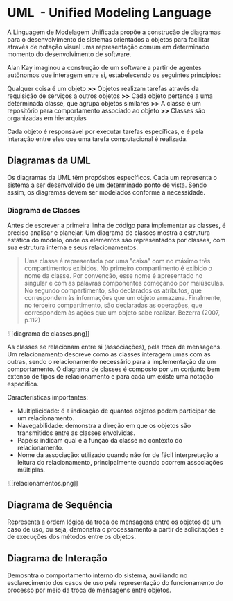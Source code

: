 # UML  - Unified Modeling Language

A Linguagem de Modelagem Unificada propõe a construção de diagramas para o desenvolvimento de sistemas orientados a objetos para facilitar através de notação visual uma representação comum em determinado momento do desenvolvimento de software.

Alan Kay imaginou a construção de um software a partir de agentes autônomos que interagem entre si, estabelecendo os seguintes princípios:

Qualquer coisa é um objeto **>>** Objetos realizam tarefas através da requisição de serviços a outros objetos **>>** Cada objeto pertence a uma determinada classe, que agrupa objetos similares **>>** A classe é um repositório para comportamento associado ao objeto **>>** Classes são organizadas em hierarquias

Cada objeto é responsável por executar tarefas específicas, e é pela interação entre eles que uma tarefa computacional é realizada.

## Diagramas da UML

Os diagramas da UML têm propósitos específicos. Cada um representa o sistema a ser desenvolvido de um determinado ponto de vista. Sendo assim, os diagramas devem ser modelados conforme a necessidade.

### Diagrama de Classes

Antes de escrever a primeira linha de código para implementar as classes, é preciso analisar e planejar. Um diagrama de classes mostra a estrutura estática do modelo, onde os elementos são representados por classes, com sua estrutura interna e seus relacionamentos.

> Uma classe é representada por uma "caixa" com no máximo três compartimentos exibidos. No primeiro compartimento é exibido o nome da classe. Por convenção, esse nome é apresentado no singular e com as palavras componentes começando por maiúsculas. No segundo compartimento, são declarados os atributos, que correspondem às informações que um objeto armazena. Finalmente, no terceiro compartimento, são declaradas as operações, que correspondem às ações que um objeto sabe realizar.
> Bezerra (2007, p.112)

![[diagrama de classes.png]]

As classes se relacionam entre si (associações), pela troca de mensagens. Um relacionamento descreve como as classes interagem umas com as outras, sendo o relacionamento necessário para a implementação de um comportamento. O diagrama de classes é composto por um conjunto bem extenso de tipos de relacionamento e para cada um existe uma notação específica.

Características importantes:

- Multiplicidade: é a indicação de quantos objetos podem participar de um relacionamento.
- Navegabilidade: demonstra a direção em que os objetos são transmitidos entre as classes envolvidas.
- Papéis: indicam qual é a funçao da classe no contexto do relacionamento.
- Nome da associação: utilizado quando não for de fácil interpretação a leitura do relacionamento, principalmente quando ocorrem associações múltiplas. 

![[relacionamentos.png]]

## Diagrama de Sequência

Representa a ordem lógica da troca de mensagens entre os objetos de um caso de uso, ou seja, demonstra o processamento a partir de solicitações e de execuções dos métodos entre os objetos.

## Diagrama de Interação

Demosntra o comportamento interno do sistema, auxiliando no esclarecimento dos casos de uso pela representação do funcionamento do processo por meio da troca de mensagens entre objetos.
